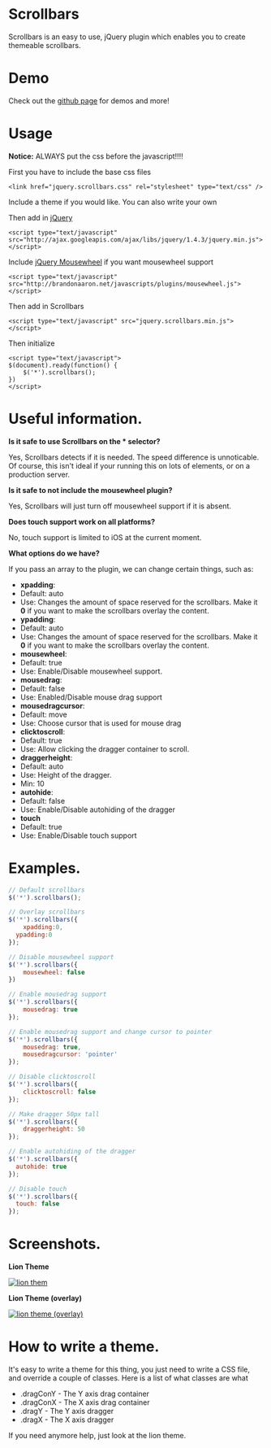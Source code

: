 # Scrollbars

Scrollbars is an easy to use, jQuery plugin which enables you to create themeable scrollbars.

# Demo

Check out the [github page](http://nathggns.github.com/Scrollbars) for demos and more!

# Usage

**Notice:** ALWAYS put the css before the javascript!!!!

First you have to include the base css files

	<link href="jquery.scrollbars.css" rel="stylesheet" type="text/css" />

Include a theme if you would like. You can also write your own

  <link href="lion.theme.min.css" rel="stylesheet" type="text/css" />

Then add in [jQuery](http://jquery.com)

	<script type="text/javascript" src="http://ajax.googleapis.com/ajax/libs/jquery/1.4.3/jquery.min.js"></script>

Include [jQuery Mousewheel](http://plugins.jquery.com/project/mousewheel) if you want mousewheel support

	<script type="text/javascript" src="http://brandonaaron.net/javascripts/plugins/mousewheel.js"></script>

Then add in Scrollbars

	<script type="text/javascript" src="jquery.scrollbars.min.js"></script>

Then initialize

	<script type="text/javascript">
    $(document).ready(function() {
    	$('*').scrollbars();
    })
	</script>


# Useful information.

**Is it safe to use Scrollbars on the * selector?**

Yes, Scrollbars detects if it is needed. The speed difference is unnoticable. Of course, this isn't ideal if your running this on lots of elements, or on a production server.

**Is it safe to not include the mousewheel plugin?**

Yes, Scrollbars will just turn off mousewheel support if it is absent.

**Does touch support work on all platforms?**

No, touch support is limited to iOS at the current moment.

**What options do we have?**

If you pass an array to the plugin, we can change certain things, such as:

 - **xpadding**:
  - Default: auto
  - Use: Changes the amount of space reserved for the scrollbars. Make it **0** if you want to make the scrollbars overlay the content.
 - **ypadding**:
  - Default: auto
  - Use: Changes the amount of space reserved for the scrollbars. Make it **0** if you want to make the scrollbars overlay the content.
 - **mousewheel**:
  - Default: true
  - Use: Enable/Disable mousewheel support.
 - **mousedrag**:
  - Default: false
  - Use: Enabled/Disable mouse drag support
 - **mousedragcursor**:
  - Default: move
  - Use: Choose cursor that is used for mouse drag
 - **clicktoscroll**:
  - Default: true
  - Use: Allow clicking the dragger container to scroll.
 - **draggerheight**:
  - Default: auto
  - Use: Height of the dragger.
  - Min: 10
 - **autohide**:
  - Default: false
  - Use: Enable/Disable autohiding of the dragger
 - **touch**
  - Default: true
  - Use: Enable/Disable touch support

# Examples.

```javascript
// Default scrollbars
$('*').scrollbars();

// Overlay scrollbars
$('*').scrollbars({
	xpadding:0,
  ypadding:0
});

// Disable mousewheel support
$('*').scrollbars({
	mousewheel: false
})

// Enable mousedrag support
$('*').scrollbars({
	mousedrag: true
});

// Enable mousedrag support and change cursor to pointer
$('*').scrollbars({
	mousedrag: true,
	mousedragcursor: 'pointer'
});

// Disable clicktoscroll
$('*').scrollbars({
	clicktoscroll: false
});

// Make dragger 50px tall
$('*').scrollbars({
	draggerheight: 50
});

// Enable autohiding of the dragger
$('*').scrollbars({
  autohide: true
});

// Disable touch
$('*').scrollbars({
  touch: false
});
```

# Screenshots.

**Lion Theme**

[![lion them](http://s.nath.is/24_09_11_18_47_39.png)](http://s.nath.is/24_09_11_18_47_39.png)

**Lion Theme (overlay)**

[![lion theme (overlay)](http://s.nath.is/24_09_11_18_48_47.png)](http://s.nath.is/24_09_11_18_48_47.png)

# How to write a theme.

It's easy to write a theme for this thing, you just need to write a CSS file, and override a couple of classes. Here is a list of what classes are what

 - .dragConY - The Y axis drag container
 - .dragConX - The X axis drag container
 - .dragY    - The Y axis dragger
 - .dragX    - The X axis dragger

If you need anymore help, just look at the lion theme.
